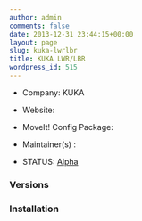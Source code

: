 ```yaml
---
author: admin
comments: false
date: 2013-12-31 23:44:15+00:00
layout: page
slug: kuka-lwrlbr
title: KUKA LWR/LBR
wordpress_id: 515
---
```



	
  * Company: KUKA

	
  * Website:

	
  * MoveIt! Config Package:

	
  * Maintainer(s) :

	
  * STATUS: [Alpha](/about/moveit-status#status-code-robots)




### Versions








### Installation






